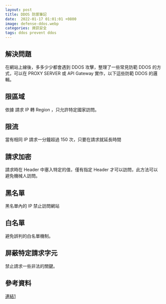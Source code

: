 ```yaml
---
layout: post
title: DDOS 防禦筆記
date:  2022-01-17 01:01:01 +0800
image: defense-ddos.webp
categories: 資訊安全
tags: ddos prevent ddos 
---
```

## 解決問題
在網站上線後，多多少少都會遇到 DDOS 攻擊，整理了一些常見防範 DDOS 的方式，可以在 PROXY SERVER 或 API Gateway 實作，以下這些防範 DDOS 的邏輯。

## 限區域
依據 請求 IP 轉 Region ，只允許特定國家訪問。

## 限流
當有相同 IP 請求一分鐘超過 150 次，只要在請求就延長時間 
 
## 請求加密
請求時在 Header 中塞入特定的值，僅有指定 Header 才可以訪問，此方法可以避免機械人訪問。

## 黑名單 
黑名單內的 IP 禁止訪問網站

## 白名單
避免誤判的白名單機制。

## 屏蔽特定請求字元
禁止請求一些非法的關鍵。

## 參考資料
[連結1](https://ldqk.xyz/1769?t=uohqz6y61urk)

